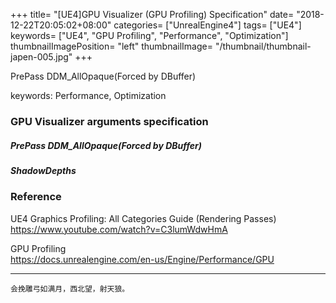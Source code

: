 +++
title= "[UE4]GPU Visualizer (GPU Profiling) Specification"
date= "2018-12-22T20:05:02+08:00"
categories= ["UnrealEngine4"]
tags= ["UE4"]
keywords= ["UE4", "GPU Profiling", "Performance", "Optimization"]
thumbnailImagePosition= "left"
thumbnailImage= "/thumbnail/thumbnail-japen-005.jpg"
+++

PrePass DDM_AllOpaque(Forced by DBuffer)  

<!--more-->

keywords: Performance, Optimization

### GPU Visualizer arguments specification

##### PrePass DDM_AllOpaque(Forced by DBuffer)

##### ShadowDepths



### Reference

UE4 Graphics Profiling: All Categories Guide (Rendering Passes)  
https://www.youtube.com/watch?v=C3lumWdwHmA

GPU Profiling  
https://docs.unrealengine.com/en-us/Engine/Performance/GPU

***
`会挽雕弓如满月，西北望，射天狼。`